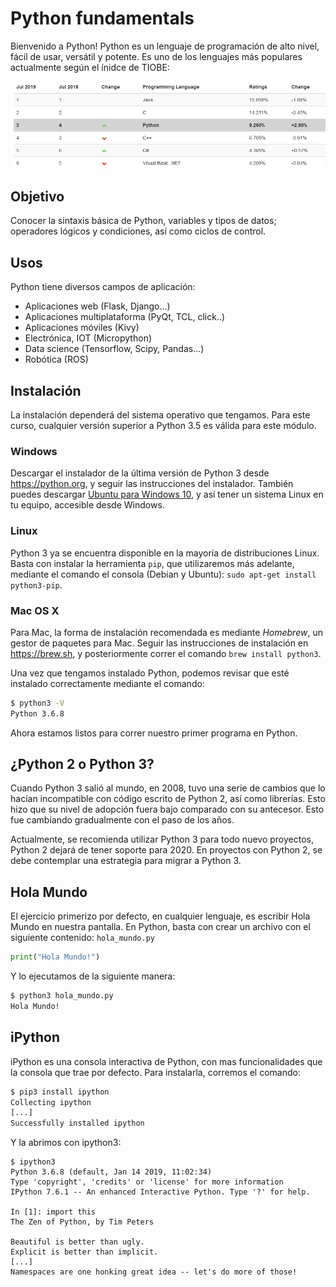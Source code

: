# Python fundamentals

Bienvenido a Python! Python es un lenguaje de programación de alto nivel, fácil de usar, versátil y potente. Es uno de los lenguajes más populares actualmente según el ínidce de TIOBE:

![TIOBE Index](../imagenes/index_tiobe.png)

## Objetivo

Conocer la sintaxis básica de Python, variables y tipos de datos; operadores lógicos y condiciones, así como ciclos de control.

## Usos

Python tiene diversos campos de aplicación:
 - Aplicaciones web (Flask, Django...)
 - Aplicaciones multiplataforma (PyQt, TCL, click..)
 - Aplicaciones móviles (Kivy)
 - Electrónica, IOT (Micropython)
 - Data science (Tensorflow, Scipy, Pandas...)
 - Robótica (ROS)

## Instalación
La instalación dependerá del sistema operativo que tengamos. Para este curso, cualquier versión superior a Python 3.5 es válida para este módulo.

### Windows

Descargar el instalador de la última versión de Python 3 desde https://python.org, y seguir las instrucciones del instalador. También puedes descargar [Ubuntu para Windows 10](https://www.microsoft.com/es-mx/p/ubuntu/9nblggh4msv6), y así tener un sistema Linux en tu equipo, accesible desde Windows.

### Linux
Python 3 ya se encuentra disponible en la mayoría de distribuciones Linux. Basta con instalar la herramienta `pip`, que utilizaremos más adelante, mediante el comando el consola (Debian y Ubuntu): `sudo apt-get install python3-pip`.

### Mac OS X
Para Mac, la forma de instalación recomendada es mediante *Homebrew*, un gestor de paquetes para Mac. Seguir las instrucciones de instalación en https://brew.sh, y posteriormente correr el comando `brew install python3`.

Una vez que tengamos instalado Python, podemos revisar que esté instalado correctamente mediante el comando:
```bash
$ python3 -V
Python 3.6.8
```
Ahora estamos listos para correr nuestro primer programa en Python.

## ¿Python 2 o Python 3?

Cuando Python 3 salió al mundo, en 2008, tuvo una serie de cambios que lo hacían incompatible con código escrito de Python 2, así como librerías. Esto hizo que su nivel de adopción fuera bajo comparado con su antecesor. Esto fue cambiando gradualmente con el paso de los años.

Actualmente, se recomienda utilizar Python 3 para todo nuevo proyectos, Python 2 dejará de tener soporte para 2020. En proyectos con Python 2, se debe contemplar una estrategia para migrar a Python 3.

## Hola Mundo
El ejercicio primerizo por defecto, en cualquier lenguaje, es escribir Hola Mundo en nuestra pantalla. En Python, basta con crear un archivo con el siguiente contenido:
`hola_mundo.py`
```python
print("Hola Mundo!")
```
Y lo ejecutamos de la siguiente manera:
```bash
$ python3 hola_mundo.py
Hola Mundo!
```

## iPython

iPython es una consola interactiva de Python, con mas funcionalidades que la consola que trae por defecto. Para instalarla, corremos el comando:

```bash
$ pip3 install ipython
Collecting ipython
[...]
Successfully installed ipython
```
Y la abrimos con ipython3:

```
$ ipython3
Python 3.6.8 (default, Jan 14 2019, 11:02:34) 
Type 'copyright', 'credits' or 'license' for more information
IPython 7.6.1 -- An enhanced Interactive Python. Type '?' for help.

In [1]: import this                                                                                                                                                                                                                                   
The Zen of Python, by Tim Peters

Beautiful is better than ugly.
Explicit is better than implicit.
[...]
Namespaces are one honking great idea -- let's do more of those!

```